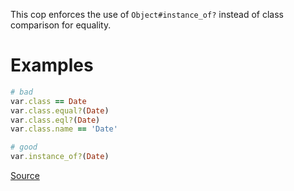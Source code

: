 
This cop enforces the use of `Object#instance_of?` instead of class comparison
for equality.

# Examples

```ruby
# bad
var.class == Date
var.class.equal?(Date)
var.class.eql?(Date)
var.class.name == 'Date'

# good
var.instance_of?(Date)
```

[Source](http://www.rubydoc.info/gems/rubocop/RuboCop/Cop/Style/ClassEqualityComparison)